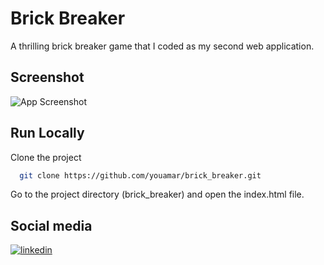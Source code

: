 # Brick Breaker
A thrilling brick breaker game that I coded as my second web application.
## Screenshot
![App Screenshot](https://i.ibb.co/VN7Bhm5/1.png)
## Run Locally

Clone the project

```bash
  git clone https://github.com/youamar/brick_breaker.git
```

Go to the project directory (brick_breaker) and open the index.html file.
## Social media
[![linkedin](https://img.shields.io/badge/linkedin-0A66C2?style=for-the-badge&logo=linkedin&logoColor=white)](https://be.linkedin.com/in/yahya-ouamar)
